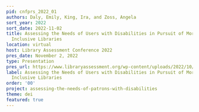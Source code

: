 ```yaml
---
pid: cnfprs_2022_01
authors: Daly, Emily, King, Ira, and Zoss, Angela
sort_year: 2022
sort_date: 2022-11-02
title: Assessing the Needs of Users with Disabilities in Pursuit of More Accessible,
  Inclusive Libraries
location: virtual
host: Library Assessment Conference 2022
pres_date: November 2, 2022
type: Presentation
pres_url: https://www.libraryassessment.org/wp-content/uploads/2022/10/187-Daly-Assessing-the-Needs.pdf
label: Assessing the Needs of Users with Disabilities in Pursuit of More Accessible,
  Inclusive Libraries
order: '00'
project: assessing-the-needs-of-patrons-with-disabilities
theme: dei
featured: true
---
```


